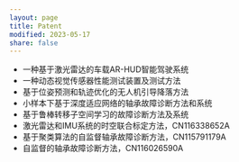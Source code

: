 ```yaml
---
layout: page
title: Patent
modified: 2023-05-17 
share: false
---
```


   
* 一种基于激光雷达的车载AR-HUD智能驾驶系统
* 一种动态视觉传感器性能测试装置及测试方法
* 基于位姿预测和轨迹优化的无人机引导降落方法
* 小样本下基于深度适应网络的轴承故障诊断方法和系统
* 基于鲁棒转移子空间学习的故障诊断方法及系统
* 激光雷达和IMU系统的时空联合标定方法，CN116338652A
* 基于聚类算法的自监督轴承故障诊断方法，CN115791179A
* 自监督的轴承故障诊断方法，CN116026590A</i>
 
